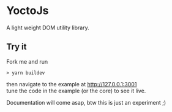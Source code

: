 # YoctoJs

A light weight DOM utility library.

## Try it

Fork me and run
``` 
> yarn buildev
```

then navigate to the example at http://127.0.0.1:3001  
tune the code in the example (or the core) to see it live.

Documentation will come asap, btw this is just an experiment ;)